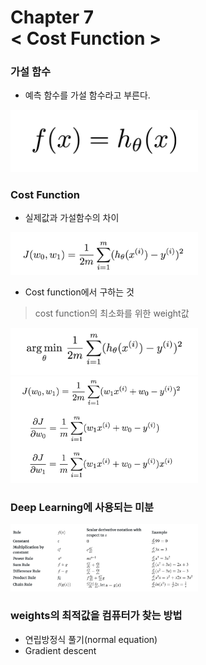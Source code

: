 Chapter 7<br/>
< Cost Function >
===============================


### 가설 함수
- 예측 함수를 가설 함수라고 부른다.
<img src="https://github.com/alstn2468/Python_For_Machine_Learning/blob/master/Chapter.7/img/4.png" width="300" height="auto">


### Cost Function
- 실제값과 가설함수의 차이
<img src="https://github.com/alstn2468/Python_For_Machine_Learning/blob/master/Chapter.7/img/5.png" width="300" height="auto">

- Cost function에서 구하는 것
> cost function의 최소화를 위한 weight값

<img src="https://github.com/alstn2468/Python_For_Machine_Learning/blob/master/Chapter.7/img/6.png" width="300" height="auto">

<img src="https://github.com/alstn2468/Python_For_Machine_Learning/blob/master/Chapter.7/img/7.png" width="300" height="auto">


### Deep Learning에 사용되는 미분
<img src="https://github.com/alstn2468/Python_For_Machine_Learning/blob/master/Chapter.7/img/8.png" width="300" height="auto">


### weights의 최적값을 컴퓨터가 찾는 방법
- 연립방정식 풀기(normal equation)
- Gradient descent
